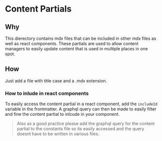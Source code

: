 # Content Partials

## Why
This dierectory contains mdx files that can be included in other mdx files as well as react components. These partials are used to allow content managers to easily update content that is used in multiple places in one spot.

## How
Just add a file with title case and a .mdx extension.

### How to inlude in react components
To easily access the content partial in a react component, add the `includeId` variable in the frontmatter. A graphql query can then be made to easily filter and fine the content partial to inlcude in your component.


> Also as a good practice please add the graphql query for the content partial to the constants file so its easily accessed and the query doesnt have to be written in various files.
